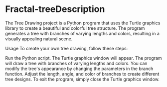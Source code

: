 # Fractal-treeDescription
The Tree Drawing project is a Python program that uses the Turtle graphics library to create a beautiful and colorful tree structure. 
The program generates a tree with branches of varying lengths and colors, resulting in a visually appealing natural scene.

Usage
To create your own tree drawing, follow these steps:

Run the Python script.
The Turtle graphics window will appear.
The program will draw a tree with branches of varying lengths and colors.
You can modify the tree's appearance by changing the parameters in the branch function. Adjust the length, angle, and color of branches to create different tree designs.
To exit the program, simply close the Turtle graphics window.
